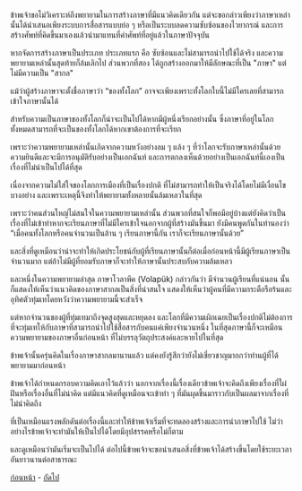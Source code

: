 <link href="markdown.css" rel="stylesheet">

ข้าพเจ้าขอไม่วิเคราะห์ถึงพยายามในการสร้างภาษาที่มีแนวคิดเดียวกัน แต่จะขอกล่าวเพียงว่าภาษาเหล่านั้นได้นำเสนอเพียงระบบการสื่อสารแบบย่อ ๆ หรือเป็นระบบลดความซับซ้อนของไวยากรณ์ และการสร้างศัพท์ที่คิดขึ้นมาเองแล้วนำมาแทนที่คำศัพท์ที่อยู่แล้วในภาษาปัจจุบัน
  
หากจัดการสร้างภาษาเป็นประเภท ประเภทแรก คือ ซับซ้อนและไม่สามารถนำไปใช้ได้จริง และความพยายามเหล่านั้นสุดท้ายก็ล้มเลิกไป ส่วนพวกที่สอง ได้ถูกสร้างออกมาให้มีลักษณะที่เป็น "ภาษา" แต่ไม่มีความเป็น "สากล"

แม้ว่าผู้สร้างภาษาจะตั้งชื่อภาษาว่า “ของทั้งโลก” อาจจะเพียงเพราะทั้งโลกใบนี้ไม่มีใครเลยที่สามารถเข้าใจภาษานั้นได้
 
สำหรับความเป็นภาษาของทั้งโลกก็น่าจะเป็นไปได้หากมีผู้หนึ่งเรียกอย่างนั้น ซึ่งภาษาที่อยู่ในโลกทั้งหมดสามารถที่จะเป็นของทั้งโลกได้หากเขาต้องการที่จะเรียก

เพราะว่าความพยายามเหล่านั้นเกิดจากความหวังอย่างลม ๆ แล้ง ๆ ที่ว่าโลกจะรับภาษาเหล่านั้นด้วยความยินดีและจะมีการอนุมัติรับอย่างเป็นเอกฉันท์ และการตกลงเห็นด้วยอย่างเป็นเอกฉันท์นี้เองเป็นเรื่องที่ไม่น่าเป็นไปได้ที่สุด 

เนื่องจากความไม่ใส่ใจของโลกการเมืองที่เป็นเรื่องปกติ ที่ไม่สามารถทำให้เป็นจริงได้โดยไม่มีเงื่อนไขบางอย่าง และเพราะเหตุนี้จึงทำให้พยายามทั้งหลายนั้นล้มเหลวในที่สุด

เพราะว่าคนส่วนใหญ่ไม่สนใจในความพยายามเหล่านั้น ส่วนพวกที่สนใจก็พอมีอยู่บ้างแต่ยังคิดว่าเป็นเรื่องที่ไม่เข้าท่าหากจะเรียนภาษาที่ไม่มีใครเข้าใจนอกจากผู้ที่สร้างมันขึ้นมา ยังมีคนพูดกันในทำนองว่า “เมื่อคนทั้งโลกหรือคนจำนวนเป็นล้าน ๆ เรียนภาษานี้กัน เราก็จะเรียนภาษานั้นด้วย”
 
และสิ่งที่ดูเหมือนว่าน่าจะทำให้เกิดประโยชน์กับผู้ที่เรียนภาษานั้นก็ต่อเมื่อก่อนหน้านี้มีผู้เรียนภาษาเป็นจำนวนมาก แต่ถ้าไม่มีผู้ที่ยอมรับภาษาก็จะทำให้ภาษานั้นประสบกับความล้มเหลว

และหนึ่งในความพยายามล่าสุด ภาษาโวลาพึค (Volapük) กล่าวกันว่า มีจำนวนผู้เรียนที่แน่นอน นั้นก็แสดงให้เห็นว่าแนวคิดของภาษาสากลเป็นสิ่งที่น่าสนใจ แสดงให้เห็นว่าผู้คนที่มีความกระตือรือร้นและอุทิศตัวทุ่มเทโดยหวังว่าความพยายามนี้จะสำเร็จ

แต่หากจำนวนของผู้ที่ทุ่มเทมาถึงจุดสูงสุดและหยุดลง และโลกที่มีความเผิกเฉยเป็นเรื่องปกติไม่ต้องการที่จะทุ่มเทให้กับภาษาที่สามารถนำไปใช้สื่อสารกับคนแค่เพียงจำนวนหนึ่ง ในที่สุดภาษานี้ก็จะเหมือนความพยายามของภาษาอื่นก่อนหน้า ที่ไม่บรรลุวัตถุประสงค์และหายไปในที่สุด

ข้าพเจ้านั้นครุ่นคิดในเรื่องภาษาสากลมานานแล้ว แต่คงยังรู้สึกว่ายังไม่เชี่ยวชาญมากกว่าท่านผู้ที่ได้พยายามมาก่อนหน้า

ข้าพเจ้าได้กำหนดกรอบความคิดเอาไว้แล้วว่า นอกจากเรื่องนี้เรื่องเดียวข้าพเจ้าจะคิดถึงเพียงเรื่องที่ใผ่ฝันหรือเรื่องอื่นที่ไม่น่าคิด แต่มีแนวคิดที่ดูเหมือนจะเข้าท่า ๆ ที่มันผุดขึ้นมาราวกับเป็นผลมาจากเรื่องที่ไม่น่าคิดถึง

ที่เป็นเหมือนแรงพลักดันต่อเรื่องนี้และทำให้ข้าพเจ้าเริ่มที่จะทดลองสร้างและการนำภาษาไปใช้ ไม่ว่าอย่างไรข้าพเจ้าจะทำมันให้เป็นไปได้โดยมีอุปสรรคหรือไม่ก็ตาม

และดูเหมือนว่ามันเริ่มจะเป็นไปได้ ต่อไปนี้ข้าพเจ้าจะขอนำเสนอสิ่งที่ข้าพเจ้าได้สร้างขึ้นโดยใช้ระยะเวลาอันยาวนานต่อสาธารณะ


[ก่อนหน้า](./index.md) - [ถัดไป](./3.md)
